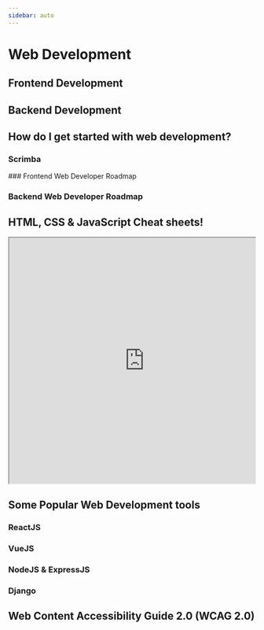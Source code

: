 ```yaml
---    
sidebar: auto
---      
```


# Web Development

## Frontend Development
<LevelWithButton desc="Frontend Development is the process of implementing user interfaces for web applications. As a frontend developer, you create the portion of the website that people interact with and ensure that the design requirements for how your application should 'look' and 'feel' are met" link="https://frontendmasters.com/books/front-end-handbook/2018/what-is-a-FD.html" button="Learn more about it here!" image="https://invexi.com/wp-content/uploads/2015/06/frontend.jpg"/>

## Backend Development
<LevelWithButton :imageRight="false" desc="Backend Development is the process of developing the business logic and functionality of your tool. As a backend developer, your responsibility is to write clean and scalable code which allows the transfer of data between the web browser and database server as per your application's description. Usually, this involves working with databases to store data from users which is then extracted from the database and used in other parts of the application" link="https://learntocodewith.me/posts/backend-development/" button="Learn more about backend development!" image="https://www.thebalancecareers.com/thmb/934mZp4W5j4MSCHusNcXGY0MXI8=/1500x1000/filters:fill(auto,1)/backenddeveloper-2502825a14ff440eb775dc4244e7ed4d.png"/>

## How do I get started with web development?

### Scrimba

<LevelWithButton  desc="Scrimba is a next-generation platform for learning how to code. Scrimba's screencasts enable you to interact with the code directly in the player. This way, you'll have more fun and learn faster." image="https://scrimba.com/static/art/castcover.png" button="Start Learning" link="https://scrimba.com" />
### Frontend Web Developer Roadmap

<LevelWithButton :imageRight="false"  desc="A community-created roadmap for modern frontend web development." image="/images/frontend-roadmap.png" button="Check it out!" link="https://roadmap.sh/frontend" />

### Backend Web Developer Roadmap

<LevelWithButton desc="A community-created roadmap for modern backend web development." image="/images/backend-roadmap.png" button="Check it out!" link="https://roadmap.sh/backend" />

## HTML, CSS & JavaScript Cheat sheets!
<div class="scrolling-wrapper">
<div class="scroll-child">
<iframe src="https://lifeyourway.net/printables/blogging-html-cheat-sheet.pdf" width="550px" height="500px"></iframe>
</div>
<div class="scroll-child">
<iframe src="https://courses.cs.washington.edu/courses/cse154/16sp/cheat-sheets/css-cheat-sheet.pdf" width="580px" height="500px"></iframe>
</div>
  <div class="scroll-child">
   <iframe src="https://cheatography.com/davechild/cheat-sheets/javascript/pdf/" width="600px" height="500px"></iframe>
  </div>
</div>

<style scoped>                                                                                                          
.scrolling-wrapper {                                                                                                      
display: flex;                                                                                                          
flex-wrap: nowrap;                                                                                                      
overflow-x: auto;                                                                                                                                                                                                                             
}                                                                                                                       
.scroll-child {                                                                                                             
flex: 0 0 auto;                                                                                                        
 margin-right: 36px;                                                                                                     
font-size: 24px                                                                                                       
}                                                                                                                     
</style>                                                                                                                                 

## Some Popular Web Development tools 

### ReactJS

<LevelWithButton desc="ReactJS is a frontend library created by facebook to help create modern and responsive UIs. It's one of the most well-known frameworks out there and is really easy to learn! Checkout this tutorial!" button="Get started with ReactJS!" link="https://reactjs.org/tutorial/tutorial.html" image="https://miro.medium.com/max/900/1*EntHChgUyirgbZ9A3zTxkA.png" />

### VueJS
<LevelWithButton :imageRight="false" desc="Another well-known UI framework is VueJS. The hacklab has composed for you a comprehensive resource page to help you get started with VueJS." link="https://utmhacklab.tech/resources/vue/" button="Get Started with VueJS!" image="https://octref.gallerycdn.vsassets.io/extensions/octref/vetur/0.24.0/1583367754374/Microsoft.VisualStudio.Services.Icons.Default" />

### NodeJS & ExpressJS
<LevelWithButton desc="NodeJS is probably the up and coming backend development tool of the decade. ExpressJS is a backend framework built on NodeJS. They are easily integrable with any frontend framework and are extremely easy to learn if you have only done frontend development in the past" link="https://www.guru99.com/node-js-express.html" button="Let's get started!" image="https://miro.medium.com/max/365/1*Jr3NFSKTfQWRUyjblBSKeg.png"/>

### Django
<LevelWithButton :imageRight="false" desc="Django is a Python-based web framework. Django is becoming extremely popula due to python being the default language for most Machine Learning developers. Django is a very comprehensive and advanced tool, but if you plan to do data analytic and machine learning with your web application, Django might be a framework you may want to consider." link="https://realpython.com/tutorials/django/" button="Get started with Django" image="https://www.sayonetech.com/media/uploads/zinnia/Python-Django-Web-Development.jpg" />

## Web Content Accessibility Guide 2.0 (WCAG 2.0)
<LevelWithButton desc="Your web application is something that everyone should be able to use. Often, some of your users may require certain accesibility features on your web application so that they may experience the full benefits of your application. Many regions have requirements for web content accessibility as part of their legislation (such as Ontario as part of the AODA). Luckily, the W3 Consortium has published international guidelines on web content accessibility in what is know as 'WCAG 2.0' " button="Learn more about web content accessibility" image="https://www.w3.org/blog/wp-content/uploads/2018/09/wcag_blog-1.png" link="https://developer.mozilla.org/en-US/docs/Web/Accessibility/Understanding_WCAG"/> 


